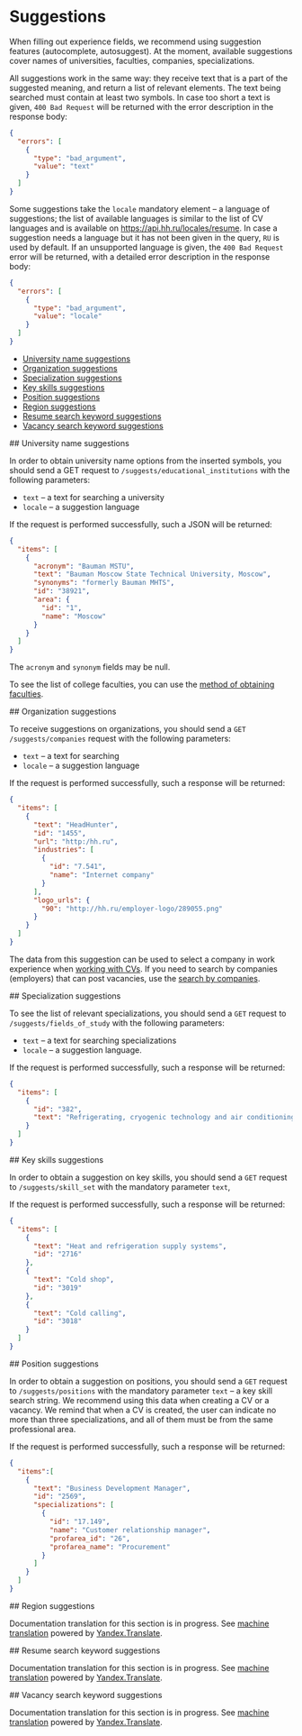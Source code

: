 # Suggestions

When filling out experience fields, we recommend using suggestion features
(autocomplete, autosuggest). At the moment, available suggestions cover names of
universities, faculties, companies, specializations.

All suggestions work in the same way: they receive text that is a part of the
suggested meaning, and return a list of relevant elements. The text being
searched must contain at least two symbols. In case too short a text is given,
`400 Bad Request` will be returned with the error description in the
response body:


```json
{
  "errors": [
    {
      "type": "bad_argument",
      "value": "text"
    }
  ]
}
```

Some suggestions take the `locale` mandatory element – a language of
suggestions; the list of available languages is similar to the list of CV
languages and is available on <https://api.hh.ru/locales/resume>. In case a
suggestion needs a language but it has not been given in the query, `RU` is used
by default. If an unsupported language is given, the `400 Bad Request`
error will be returned, with a detailed error description in the response body:

```json
{
  "errors": [
    {
      "type": "bad_argument",
      "value": "locale"
    }
  ]
}
```

* [University name suggestions](#educational_institutions)
* [Organization suggestions](#companies)
* [Specialization suggestions](#specializations)
* [Key skills suggestions](#key-skills)
* [Position suggestions](#positions)
* [Region suggestions](#areas)
* [Resume search keyword suggestions](#resume-search-keyword)
* [Vacancy search keyword suggestions](#vacancy-search-keyword)


<a name="educational_institutions"/>
## University name suggestions

In order to obtain university name options from the inserted symbols, you should
send a GET request to `/suggests/educational_institutions` with the following
parameters:

* `text` – a text for searching a university
* `locale` – a suggestion language

If the request is performed successfully, such a JSON will be returned:

```json
{
  "items": [
    {
      "acronym": "Bauman MSTU",
      "text": "Bauman Moscow State Technical University, Moscow",
      "synonyms": "formerly Bauman MHTS",
      "id": "38921",
      "area": {
        "id": "1",
        "name": "Moscow"
      }
    }
  ]
}
```

The `acronym` and `synonym` fields may be null.

To see the list of college faculties, you can use the
[method of obtaining faculties](faculties.md).


<a name="companies" />
## Organization suggestions


To receive suggestions on organizations, you should send a
`GET /suggests/companies` request with the following parameters:

* `text` – a text for searching
* `locale` – a suggestion language

If the request is performed successfully, such a response will be returned:

```json
{
  "items": [
    {
      "text": "HeadHunter",
      "id": "1455",
      "url": "http:/hh.ru",
      "industries": [
        {
          "id": "7.541",
          "name": "Internet company"
        }
      ],
      "logo_urls": {
        "90": "http://hh.ru/employer-logo/289055.png"
      }
    }
  ]
}
```

The data from this suggestion can be used to select a company in work experience
when [working with CVs](resumes.md#create_edit). If you need to search by
companies (employers) that can post vacancies, use the [search by
companies](employers.md#search).



<a name="specializations" />
## Specialization suggestions

To see the list of relevant specializations, you should send a
`GET` request to `/suggests/fields_of_study` with the following parameters:

* `text` – a text for searching specializations
* `locale` – a suggestion language.

If the request is performed successfully, such a response will be returned:

```json
{
  "items": [
    {
      "id": "382",
      "text": "Refrigerating, cryogenic technology and air conditioning (engineer)"
    }
  ]
}
```


<a name="key-skills" />
## Key skills suggestions

In order to obtain a suggestion on key skills, you should send a `GET` request
to `/suggests/skill_set` with the mandatory parameter `text`,

If the request is performed successfully, such a response will be returned:

```json
{
  "items": [
    {
      "text": "Heat and refrigeration supply systems",
      "id": "2716"
    },
    {
      "text": "Cold shop",
      "id": "3019"
    },
    {
      "text": "Cold calling",
      "id": "3018"
    }
  ]
}
```


<a name="positions" />
## Position suggestions

In order to obtain a suggestion on positions, you should send a `GET` request to
`/suggests/positions` with the mandatory parameter `text` – a key skill search
string. We recommend using this data when creating a CV or a vacancy. We remind
that when a CV is created, the user can indicate no more than three
specializations, and all of them must be from the same professional area.

If the request is performed successfully, such a response will be returned:

```json
{
  "items":[
    {
      "text": "Business Development Manager",
      "id": "2569",
      "specializations": [
        {
          "id": "17.149",
          "name": "Customer relationship manager",
          "profarea_id": "26",
          "profarea_name": "Procurement"
        }
      ]
    }
  ]
}
```

<a name="areas" />
## Region suggestions

Documentation translation for this section is in progress.
See
[machine translation](https://z5h64q92x9.net/proxy_u/ru-en.en/http/hhru.github.io/api/rendered-docs/docs/suggests.md.html#areas)
powered by
[Yandex.Translate](https://translate.yandex.com/translate).


<a name="resume-search-keyword" />
## Resume search keyword suggestions

Documentation translation for this section is in progress.
See
[machine translation](https://z5h64q92x9.net/proxy_u/ru-en.en/http/hhru.github.io/api/rendered-docs/docs/suggests.md.html#resume-search-keyword)
powered by
[Yandex.Translate](https://translate.yandex.com/translate).


<a name="vacancy-search-keyword" />
## Vacancy search keyword suggestions

Documentation translation for this section is in progress.
See
[machine translation](https://z5h64q92x9.net/proxy_u/ru-en.en/http/hhru.github.io/api/rendered-docs/docs/suggests.md.html#vacancy-search-keyword)
powered by
[Yandex.Translate](https://translate.yandex.com/translate).
